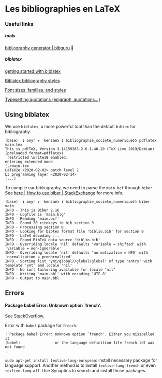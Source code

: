 # Les bibliographies en LaTeX

### Useful links

##### tools

[bibliography generator | bibguru](https://app.bibguru.com/p/) 🌟

##### biblatex

[getting started with biblatex](https://www.overleaf.com/learn/latex/Articles/Getting_started_with_BibLaTeX)

[Biblatex bibliography styles](https://www.overleaf.com/learn/latex/Biblatex_bibliography_styles)

[Font sizes, families, and styles](https://www.overleaf.com/learn/latex/Font_sizes%2C_families%2C_and_styles#Font_sizes)

[Typesetting quotations (epigraph, quotations...)](https://www.overleaf.com/learn/latex/Typesetting_quotations)

## Using biblatex

We use `biblatex`, a more powerful tool than the default `bibtex` for bibliography.

```shell
(base)  ❮ onyr ★  kenzae❯ ❮ bibliographie_societe_numerique❯❯ pdflatex main.tex 
This is pdfTeX, Version 3.14159265-2.6-1.40.20 (TeX Live 2019/Debian) (preloaded format=pdflatex)
 restricted \write18 enabled.
entering extended mode
(./main.tex
LaTeX2e <2020-02-02> patch level 2
L3 programming layer <2020-02-14>
[...]
```

To compile our bibliography, we need to parse the `main.bcf` through `biber`. See [here | How to use biber | StackExchange](https://tex.stackexchange.com/questions/26516/how-to-use-biber) for more info.

```shell
(base)  ❮ onyr ★  kenzae❯ ❮ bibliographie_societe_numerique❯❯ biber main
INFO - This is Biber 2.16
INFO - Logfile is 'main.blg'
INFO - Reading 'main.bcf'
INFO - Found 20 citekeys in bib section 0
INFO - Processing section 0
INFO - Looking for bibtex format file 'biblio.bib' for section 0
INFO - LaTeX decoding ...
INFO - Found BibTeX data source 'biblio.bib'
INFO - Overriding locale 'nil' defaults 'variable = shifted' with 'variable = non-ignorable'
INFO - Overriding locale 'nil' defaults 'normalization = NFD' with 'normalization = prenormalized'
INFO - Sorting list 'ynt/global//global/global' of type 'entry' with template 'ynt' and locale 'nil'
INFO - No sort tailoring available for locale 'nil'
INFO - Writing 'main.bbl' with encoding 'UTF-8'
INFO - Output to main.bbl
```

## Errors

#### Package babel Error: Unknown option `french'.

See [StackOverflow](https://tex.stackexchange.com/questions/139700/package-babel-error-unknown-option-francais).

Error with `babel` package for `french`.

```shell
! Package babel Error: Unknown option `french'. Either you misspelled it
(babel)                or the language definition file french.ldf was not found
.
```

`sudo apt-get install texlive-lang-european`: install necessary package for language support. Another method is to install `texlive-lang-french` or even `texlive-lang-all`. Use Synaptics to search and install those packages.
